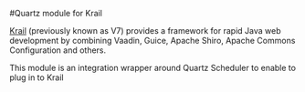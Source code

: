 #Quartz module for Krail

[Krail](https://github.com/davidsowerby/krail) (previously known as V7) provides a framework for rapid Java web development by combining Vaadin, Guice, Apache Shiro, Apache Commons Configuration and others.

This module is an integration wrapper around Quartz Scheduler to enable to plug in to Krail


